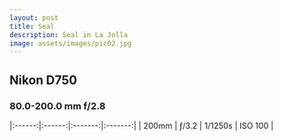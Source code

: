 ```yaml
---
layout: post
title: Seal
description: Seal in La Jolla
image: assets/images/pic02.jpg
---
```


<h2>Nikon D750</h2>
<h3>80.0-200.0 mm f/2.8</h3>

|:------:|:------:|:-------:|:-------:|
| 200mm  | ƒ/3.2  | 1/1250s | ISO 100 |
